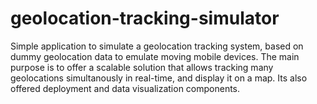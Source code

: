 # geolocation-tracking-simulator
Simple application to simulate a geolocation tracking system, based on dummy geolocation data to emulate moving mobile devices. The main purpose is to offer a scalable solution that allows tracking many geolocations simultanously in real-time, and display it on a map. Its also offered deployment and data visualization components.
